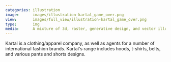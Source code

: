 ```yaml
---
categories: illustration
image:      images/illustration-kartal_game_over.png
view:       images/full_view/illustration-kartal_game_over.png
type:       img
media:      A mixture of 3d, raster, generative design, and vector illustration.
---
```

Kartal is a clothing/apparel company, as well as agents for a number of
international fashion brands. Kartal's range includes hoods, t-shirts, belts,
and various pants and shorts designs.
